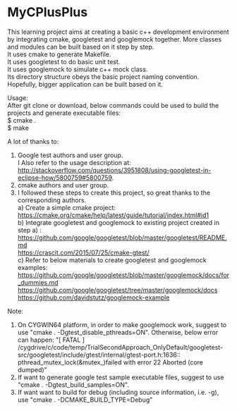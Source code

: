 # MyCPlusPlus
This learning project aims at creating a basic c++ development environment by integrating cmake, googletest and googlemock together.
More classes and modules can be built based on it step by step.   
It uses cmake to generate Makefile.  
It uses googletest to do basic unit test.  
It uses googlemock to simulate c++ mock class.   
Its directory structure obeys the basic project naming convention. Hopefully, bigger application can be built based on it.  

Usage:  
After git clone or download, below commands could be used to build the projects and generate executable files:    
$ cmake .  
$ make  
  
A lot of thanks to:  
1) Google test authors and user group.   
I Also refer to the usage description at:   
http://stackoverflow.com/questions/3951808/using-googletest-in-eclipse-how/5800759#5800759.  
2) cmake authors and user group.  
3) I followed these steps to create this project, so great thanks to the corresponding authors.  
   a) Create a simple cmake project:  
      https://cmake.org/cmake/help/latest/guide/tutorial/index.html#id1  
   b) Integrate googletest and googlemock to existing project created in step a) :  
      https://github.com/google/googletest/blob/master/googletest/README.md   
      https://crascit.com/2015/07/25/cmake-gtest/  
   c) Refer to below materials to create googletest and googlemock examples:  
      https://github.com/google/googletest/blob/master/googlemock/docs/for_dummies.md  
      https://github.com/google/googletest/tree/master/googlemock/docs  
      https://github.com/davidstutz/googlemock-example  
  
  
Note:
1) On CYGWIN64 platform, in order to make googlemock work, suggest to use "cmake . -Dgtest_disable_pthreads=ON".
Otherwise, below error can happen:
"[ FATAL ] /cygdrive/c/code/temp/TrialSecondApproach_OnlyDefault/googletest-src/googletest/include/gtest/internal/gtest-port.h:1636:: pthread_mutex_lock(&mutex_)failed with error 22
Aborted (core dumped)"
2) If want to generate google test sample executable files, suggest to use "cmake . -Dgtest_build_samples=ON".
3) If want want to build for debug (including source information, i.e. -g), use "cmake . -DCMAKE_BUILD_TYPE=Debug"  


